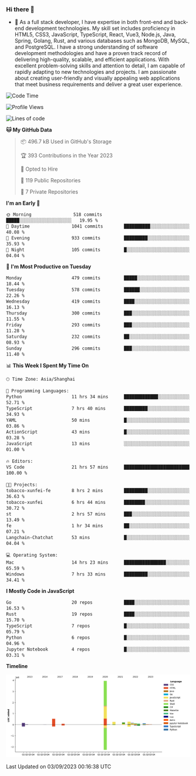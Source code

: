 ### Hi there 👋

- 🌱 As a full stack developer, I have expertise in both front-end and back-end development technologies. My skill set includes proficiency in HTML5, CSS3, JavaScript, TypeScript, React, Vue3, Node.js, Java, Spring, Golang, Rust, and various databases such as MongoDB, MySQL, and PostgreSQL. I have a strong understanding of software development methodologies and have a proven track record of delivering high-quality, scalable, and efficient applications. With excellent problem-solving skills and attention to detail, I am capable of rapidly adapting to new technologies and projects. I am passionate about creating user-friendly and visually appealing web applications that meet business requirements and deliver a great user experience.

<!--START_SECTION:waka-->
![Code Time](http://img.shields.io/badge/Code%20Time-1%2C127%20hrs%2015%20mins-blue)

![Profile Views](http://img.shields.io/badge/Profile%20Views-5-blue)

![Lines of code](https://img.shields.io/badge/From%20Hello%20World%20I%27ve%20Written-6.0%20million%20lines%20of%20code-blue)

**🐱 My GitHub Data** 

> 📦 496.7 kB Used in GitHub's Storage 
 > 
> 🏆 393 Contributions in the Year 2023
 > 
> 💼 Opted to Hire
 > 
> 📜 119 Public Repositories 
 > 
> 🔑 7 Private Repositories 
 > 
**I'm an Early 🐤** 

```text
🌞 Morning                518 commits         █████░░░░░░░░░░░░░░░░░░░░   19.95 % 
🌆 Daytime                1041 commits        ██████████░░░░░░░░░░░░░░░   40.08 % 
🌃 Evening                933 commits         █████████░░░░░░░░░░░░░░░░   35.93 % 
🌙 Night                  105 commits         █░░░░░░░░░░░░░░░░░░░░░░░░   04.04 % 
```
📅 **I'm Most Productive on Tuesday** 

```text
Monday                   479 commits         █████░░░░░░░░░░░░░░░░░░░░   18.44 % 
Tuesday                  578 commits         ██████░░░░░░░░░░░░░░░░░░░   22.26 % 
Wednesday                419 commits         ████░░░░░░░░░░░░░░░░░░░░░   16.13 % 
Thursday                 300 commits         ███░░░░░░░░░░░░░░░░░░░░░░   11.55 % 
Friday                   293 commits         ███░░░░░░░░░░░░░░░░░░░░░░   11.28 % 
Saturday                 232 commits         ██░░░░░░░░░░░░░░░░░░░░░░░   08.93 % 
Sunday                   296 commits         ███░░░░░░░░░░░░░░░░░░░░░░   11.40 % 
```


📊 **This Week I Spent My Time On** 

```text
🕑︎ Time Zone: Asia/Shanghai

💬 Programming Languages: 
Python                   11 hrs 34 mins      █████████████░░░░░░░░░░░░   52.71 % 
TypeScript               7 hrs 40 mins       █████████░░░░░░░░░░░░░░░░   34.93 % 
YAML                     50 mins             █░░░░░░░░░░░░░░░░░░░░░░░░   03.86 % 
ActionScript             43 mins             █░░░░░░░░░░░░░░░░░░░░░░░░   03.28 % 
JavaScript               13 mins             ░░░░░░░░░░░░░░░░░░░░░░░░░   01.00 % 

🔥 Editors: 
VS Code                  21 hrs 57 mins      █████████████████████████   100.00 % 

🐱‍💻 Projects: 
tobacco-xunfei-fe        8 hrs 2 mins        █████████░░░░░░░░░░░░░░░░   36.63 % 
tobacco-xunfei           6 hrs 44 mins       ████████░░░░░░░░░░░░░░░░░   30.72 % 
st                       2 hrs 57 mins       ███░░░░░░░░░░░░░░░░░░░░░░   13.49 % 
fe                       1 hr 34 mins        ██░░░░░░░░░░░░░░░░░░░░░░░   07.21 % 
Langchain-Chatchat       53 mins             █░░░░░░░░░░░░░░░░░░░░░░░░   04.04 % 

💻 Operating System: 
Mac                      14 hrs 23 mins      ████████████████░░░░░░░░░   65.59 % 
Windows                  7 hrs 33 mins       █████████░░░░░░░░░░░░░░░░   34.41 % 
```

**I Mostly Code in JavaScript** 

```text
Go                       20 repos            ████░░░░░░░░░░░░░░░░░░░░░   16.53 % 
Rust                     19 repos            ████░░░░░░░░░░░░░░░░░░░░░   15.70 % 
TypeScript               7 repos             █░░░░░░░░░░░░░░░░░░░░░░░░   05.79 % 
Python                   6 repos             █░░░░░░░░░░░░░░░░░░░░░░░░   04.96 % 
Jupyter Notebook         4 repos             █░░░░░░░░░░░░░░░░░░░░░░░░   03.31 % 
```



**Timeline**

![Lines of Code chart](https://raw.githubusercontent.com/elton/elton/main/assets/bar_graph.png)


 Last Updated on 03/09/2023 00:16:38 UTC
<!--END_SECTION:waka-->

<!--
**elton/elton** is a ✨ _special_ ✨ repository because its `README.md` (this file) appears on your GitHub profile.

Here are some ideas to get you started:

- 🔭 I’m currently working on ...
- 🌱 I’m currently learning ...
- 👯 I’m looking to collaborate on ...
- 🤔 I’m looking for help with ...
- 💬 Ask me about ...
- 📫 How to reach me: ...
- 😄 Pronouns: ...
- ⚡ Fun fact: ...
-->
